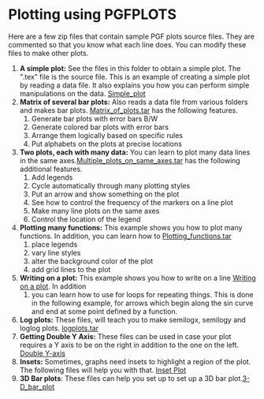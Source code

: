 Plotting using PGFPLOTS
=======================
Here are a few zip files that contain sample PGF plots source files. They are commented so that you know what each line does. You can modify these files to make other plots.

1.  **A simple plot:** See the files in this folder to obtain a simple plot. The ".tex" file is the source file. This is an example of creating a simple plot by reading a data file. It also explains you how you can perform simple manipulations on the data. [Simple\_plot](./Plotting/Simple_plot.tar.gz)
2.  **Matrix of several bar plots:** Also reads a data file from various folders and makes bar plots. [Matrix\_of\_plots.tar](./Plotting/Matrix_of_plots.tar.gz) has the following features.
    1.  Generate bar plots with error bars B/W
    2.  Generate colored bar plots with error bars
    3.  Arrange them logically based on specific rules
    4.  Put alphabets on the plots at precise locations
3.  **Two plots, each with many data:** You can learn to plot many data lines in the same axes.[Multiple\_plots\_on\_same\_axes.tar](./Plotting/Multiple_plots_on_same_axes.tar.gz) has the following additional features.
    1.  Add legends
    2.  Cycle automatically through many plotting styles
    3.  Put an arrow and show something on the plot
    4.  See how to control the frequency of the markers on a line plot
    5.  Make many line plots on the same axes
    6.  Control the location of the legend
4.  **Plotting many functions:** This example shows you how to plot many functions. In addition, you can learn how to [Plotting\_functions.tar](./Plotting/Plotting_functions.tar.gz)
    1.  place legends
    2.  vary line styles
    3.  alter the background color of the plot
    4.  add grid lines to the plot
5.  **Writing on a plot:** This example shows you how to write on a line [Writing on a plot](./Plotting/Writing_on_a_plot.tar.gz). In addition
    1.  you can learn how to use for loops for repeating things. This is done in the following example, for arrows which begin along the sin curve and end at some point defined by a function.
6.  **Log plots:** These files, will teach you to make semilogx, semilogy and loglog plots. [logplots.tar](./Plotting/logplots.tar.gz)
7.  **Getting Double Y Axis:** These files can be used in case your plot requires a Y axis to be on the right in addition to the one on the left. [Double Y-axis](./Plotting/Double-Y-axis.zip)
8.  **Insets:** Sometimes, graphs need insets to highlight a region of the plot. The following files will help you with that. [Inset Plot](./Plotting/Inset-Plot.zip)
9.  **3D Bar plots**: These files can help you set up to set up a 3D bar plot.[3-D\_bar\_plot](./Plotting/3-D_bar_plot.zip)
